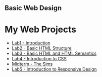 ## Basic Web Design
<h1>My Web Projects</h1>

<ul>
<li><a href="Lab1/index.html" Target="_blank">Lab1 - Introduction</a></li>
<li><a href="Lab2/index.html" Target="_blank">Lab2 - Basic HTML Structure</a></li>
<li><a href="Lab3/index.html" Target="_blank">Lab3 - Basic HTML and HTML Semantics</a></li>
<li><a href="Lab4/index.html" Target="_blank">Lab4 - Introduction to CSS</a></li>
<li><a href="Midterm/index.html" Target="_blank">Midterm - The Sims</a></li>
<li><a href="Lab5/index.html" Target="_blank">Lab5 - Introduction to Responsive Design</a></li>
</ul>



